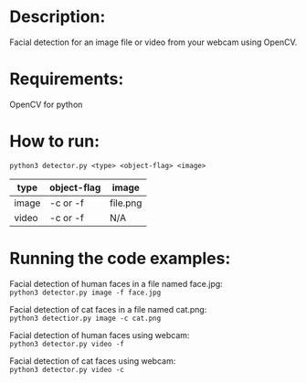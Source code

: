 # Description:  
Facial detection for an image file or video from your webcam using OpenCV.

# Requirements:
OpenCV for python  

# How to run:
`python3 detector.py <type> <object-flag> <image>`

type | object-flag | image 
------------- | ------------- | -------------
image | -c or -f | file.png
video | -c or -f | N/A

# Running the code examples:
Facial detection of human faces in a file named face.jpg:  
`python3 detector.py image -f face.jpg`  

Facial detection of cat faces in a file named cat.png:  
`python3 detectior.py image -c cat.png`  

Facial detection of human faces using webcam:  
`python3 detector.py video -f` 

Facial detection of cat faces using webcam:  
`python3 detector.py video -c` 
